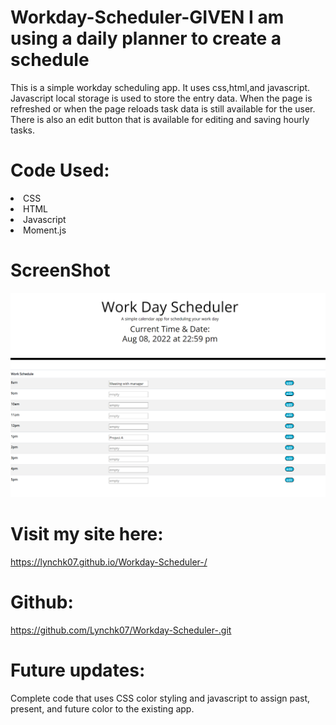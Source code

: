 # Workday-Scheduler-GIVEN I am using a daily planner to create a schedule
This is a simple workday scheduling app. It uses css,html,and javascript. Javascript local storage is used to store the entry data. When the page is refreshed or when the page reloads task data is still available for the user. There is also an edit button that is available for editing and saving hourly tasks. 

# Code Used: 
<li>CSS</li>
<li>HTML</li>
<li>Javascript</li>
<li>Moment.js</li>

# ScreenShot
<img src=./assets/screenshotworksch.png>

# Visit my site here: 
https://lynchk07.github.io/Workday-Scheduler-/

# Github: 
https://github.com/Lynchk07/Workday-Scheduler-.git

# Future updates: 
Complete code that uses CSS color styling and javascript to assign past, present, and future color to the existing app. 
